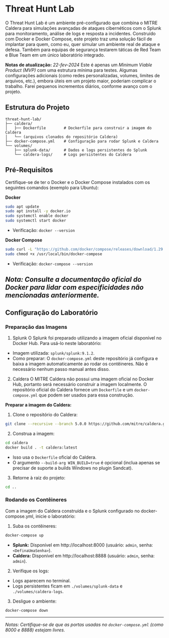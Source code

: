 # Threat Hunt Lab
O Threat Hunt Lab é um ambiente pré-configurado que combina o MITRE Caldera para simulações avançadas de ataques cibernéticos com o Splunk para monitoramento, análise de logs e resposta a incidentes. Construído com Docker e Docker Compose, este projeto traz uma solução fácil de implantar para quem, como eu, quer simular um ambiente real de ataque e defesa. Também para equipas de segurança testarem táticas de Red Team e Blue Team em um único laboratório integrado.

**Notas de atualização:**
*22-fev-2024*
Este é apenas um *Minimum Viable Product (MVP)* com uma estrutura mínima para testes. Algumas configurações adicionais (como redes personalizadas, volumes, limites de arquivos, etc.), embora úteis em um projeto maior, poderiam complicar o trabalho. Farei pequenos incrementos diários, conforme avanço com o projeto.

## Estrutura do Projeto
``` text
threat-hunt-lab/
├── caldera/
│   ├── Dockerfile        # Dockerfile para construir a imagem do Caldera
│   └── (arquivos clonados do repositório Caldera)
├── docker-compose.yml    # Configuração para rodar Splunk e Caldera
└── volumes/
    ├── splunk-data/      # Dados e logs persistentes do Splunk
    └── caldera-logs/     # Logs persistentes do Caldera
```

## Pré-Requisitos
Certifique-se de ter o Docker e o Docker Compose instalados com os seguintes comandos (exemplo para Ubuntu):

**Docker**
``` bash
sudo apt update
sudo apt install -y docker.io
sudo systemctl enable docker
sudo systemctl start docker
```
- Verificação: `docker --version`

**Docker Compose**
``` bash
sudo curl -L "https://github.com/docker/compose/releases/download/1.29.2/docker-compose-$(uname -s)-$(uname -m)" -o /usr/local/bin/docker-compose
sudo chmod +x /usr/local/bin/docker-compose
```
- Verificação: `docker-compose --version`

*Nota:
Consulte a documentação oficial do Docker para lidar com especificidades não mencionadas anteriormente.*
---
## Configuração do Laboratório
### Preparação das Imagens
1. Splunk
O Splunk foi preparado utilizando a imagem oficial disponível no Docker Hub. Para usá-lo neste laboratório:

- Imagem utilizada: `splunk/splunk:9.1.2`.
- Como preparar: O `docker-compose.yml` deste repositório já configura e baixa a imagem automaticamente ao rodar os contêineres. Não é necessário nenhum passo manual antes disso.

2. Caldera
O MITRE Caldera não possui uma imagem oficial no Docker Hub, portanto será necessário construir a imagem localmente. O repositório oficial do Caldera fornece um `Dockerfile` e um `docker-compose.yml` que podem ser usados para essa construção.

**Preparar a imagem do Caldera:**

1. Clone o repositório do Caldera:
``` bash
git clone --recursive --branch 5.0.0 https://github.com/mitre/caldera.git caldera
```

2. Construa a imagem:
``` bash
cd caldera
docker build . -t caldera:latest
```
- Isso usa o `Dockerfile` oficial do Caldera.
- O argumento `--build-arg WIN_BUILD=true` é opcional (inclua apenas se precisar de suporte a builds Windows no plugin Sandcat).

3. Retorne à raiz do projeto:
``` bash
cd ..
```
### Rodando os Contêineres
Com a imagem do Caldera construída e o Splunk configurado no docker-compose.yml, inicie o laboratório:

1. Suba os contêineres:
``` bash
docker-compose up
```
- **Splunk:** Disponível em http://localhost:8000 (usuário: `admin`, senha: `<DefinaUmaSenha>`).
- **Caldera:** Disponível em http://localhost:8888 (usuário: `admin`, senha: `admin`).
2. Verifique os logs:
- Logs aparecem no terminal.
- Logs persistentes ficam em `./volumes/splunk-data` e `./volumes/caldera-logs`.

3. Desligue o ambiente:
``` bash
docker-compose down
```
---

*Notas:
Certifique-se de que as portas usadas no `docker-compose.yml` (como 8000 e 8888) estejam livres.*
